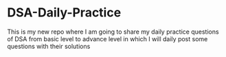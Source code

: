 # DSA-Daily-Practice

This is my new repo where I am going to share my daily practice questions of DSA from basic level to advance level in which I will daily post some questions with their solutions
